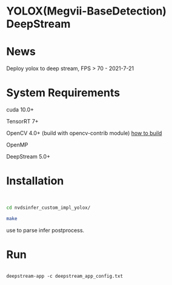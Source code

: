 

# YOLOX(Megvii-BaseDetection) DeepStream 



# News

Deploy yolox to deep stream, FPS > 70 - 2021-7-21

# System Requirements

cuda 10.0+

TensorRT 7+

OpenCV 4.0+ (build with opencv-contrib module) [how to build](https://gist.github.com/nanmi/c5cc1753ed98d7e3482031fc379a3f3d#%E6%BA%90%E7%A0%81%E7%BC%96%E8%AF%91gpu%E7%89%88opencv)

OpenMP

DeepStream 5.0+



# Installation

```bash


cd nvdsinfer_custom_impl_yolox/

make
```

use to parse infer postprocess.

# Run

```shell

deepstream-app -c deepstream_app_config.txt
```

